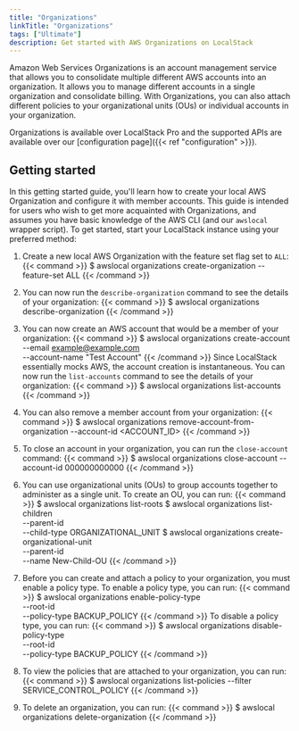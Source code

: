 ```yaml
---
title: "Organizations"
linkTitle: "Organizations"
tags: ["Ultimate"]
description: Get started with AWS Organizations on LocalStack
---
```


Amazon Web Services Organizations is an account management service that allows you to consolidate multiple different AWS accounts into an organization.
It allows you to manage different accounts in a single organization and consolidate billing.
With Organizations, you can also attach different policies to your organizational units (OUs) or individual accounts in your organization.

Organizations is available over LocalStack Pro and the supported APIs are available over our [configuration page]({{< ref "configuration" >}}).

## Getting started

In this getting started guide, you'll learn how to create your local AWS Organization and configure it with member accounts.
This guide is intended for users who wish to get more acquainted with Organizations, and assumes you have basic knowledge of the AWS CLI (and our `awslocal` wrapper script).
To get started, start your LocalStack instance using your preferred method:

1. Create a new local AWS Organization with the feature set flag set to `ALL`:
   {{< command >}}
   $ awslocal organizations create-organization --feature-set ALL
   {{< /command >}}

2. You can now run the `describe-organization` command to see the details of your organization:
   {{< command >}}
   $ awslocal organizations describe-organization
   {{< /command >}}

3. You can now create an AWS account that would be a member of your organization:
   {{< command >}}
   $ awslocal organizations create-account \
      --email example@example.com \
      --account-name "Test Account"
   {{< /command >}}
   Since LocalStack essentially mocks AWS, the account creation is instantaneous.
  You can now run the `list-accounts` command to see the details of your organization:
   {{< command >}}
   $ awslocal organizations list-accounts
   {{< /command >}}

4. You can also remove a member account from your organization:
   {{< command >}}
   $ awslocal organizations remove-account-from-organization --account-id <ACCOUNT_ID>
   {{< /command >}}

5. To close an account in your organization, you can run the `close-account` command:
   {{< command >}}
   $ awslocal organizations close-account --account-id 000000000000
   {{< /command >}}

6. You can use organizational units (OUs) to group accounts together to administer as a single unit.
  To create an OU, you can run:
   {{< command >}}
   $ awslocal organizations list-roots
   $ awslocal organizations list-children \
        --parent-id <PARENT-ID> \
        --child-type ORGANIZATIONAL_UNIT
   $ awslocal organizations create-organizational-unit \
        --parent-id <PARENT-ID> \
        --name New-Child-OU
   {{< /command >}}

7. Before you can create and attach a policy to your organization, you must enable a policy type.
  To enable a policy type, you can run:
   {{< command >}}
   $ awslocal organizations enable-policy-type \
        --root-id <ROOT-ID> \
        --policy-type BACKUP_POLICY
   {{< /command >}}
   To disable a policy type, you can run:
   {{< command >}}
   $ awslocal organizations disable-policy-type \
        --root-id <ROOT-ID> \
        --policy-type BACKUP_POLICY
   {{< /command >}}

8. To view the policies that are attached to your organization, you can run:
   {{< command >}}
   $ awslocal organizations list-policies --filter SERVICE_CONTROL_POLICY
   {{< /command >}}

9. To delete an organization, you can run:
   {{< command >}}
   $ awslocal organizations delete-organization
   {{< /command >}}
